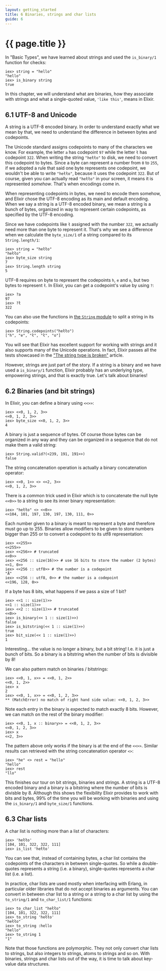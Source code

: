 ```yaml
---
layout: getting_started
title: 6 Binaries, strings and char lists
guide: 6
---
```


# {{ page.title }}

In "Basic Types", we have learned about strings and used the `is_binary/1` function for checks:

```iex
iex> string = "hello"
"hello"
iex> is_binary string
true
```

In this chapter, we will understand what are binaries, how they associate with strings and what a single-quoted value, `'like this'`, means in Elixir.

## 6.1 UTF-8 and Unicode

A string is a UTF-8 encoded binary. In order to understand exactly what we mean by that, we need to understand the difference in between bytes and codepoints.

The Unicode standard assigns codepoints to many of the characters we know. For example, the letter `a` has codepoint `97` while the letter `ł` has codepoint `322`. When writing the string `"hełło"` to disk, we need to convert this codepoint to bytes. Since a byte can represent a number from `0` to `255`, if we adopted a rule that said one byte represents one codepoint, we wouldn't be able to write `"hełło"`, because it uses the codepoint `322`. But of course, given you can actually read `"hełło"` in your screen, it means it is represented *somehow*. That's when encodings come in.

When representing codepoints in bytes, we need to encode them somehow, and Elixir chose the UTF-8 encoding as its main and default encoding. When we say a string is a UTF-8 encoded binary, we mean a string is a bunch of bytes, organized in way to represent certain codepoints, as specified by the UTF-8 encoding.

Since we have codepoints like `ł` assigned with the number `322`, we actually need more than one byte to represent it. That's why we see a difference when we calculate the `byte_size/1` of a string compared to its `String.length/1`:

```iex
iex> string = "hełło"
"hełło"
iex> byte_size string
7
iex> String.length string
5
```

UTF-8 requires on byte to represent the codepoints `h`, `e` and `o`, but two bytes to represent `ł`. In Elixir, you can get a codepoint's value by using `?`:

```iex
iex> ?a
97
iex> ?ł
322
```

You can also use the functions in [the `String` module](http://elixir-lang.org/docs/stable/String.html) to split a string in its codepoints:

```iex
iex> String.codepoints("hełło")
["h", "e", "ł", "ł", "o"]
```

You will see that Elixir has excellent support for working with strings and it also supports many of the Unicode operations. In fact, Elixir passes all the tests showcased in the ["The string type is broken"](http://mortoray.com/2013/11/27/the-string-type-is-broken/) article.

However, strings are just part of the story. If a string is a binary and we have used a `is_binary/1` function, Elixir probably has an underlying type, empowering strings, and that is exactly true. Let's talk about binaries!

## 6.2 Binaries (and bit strings)

In Elixir, you can define a binary using `<<>>`:

```iex
iex> <<0, 1, 2, 3>>
<<0, 1, 2, 3>>
iex> byte_size <<0, 1, 2, 3>>
4
```

A binary is just a sequence of bytes. Of course those bytes can be organized in any way and they can be organized in a sequence that do not make them a valid string:

```iex
iex> String.valid?(<239, 191, 191>>)
false
```

The string concatenation operation is actually a binary concatenation operator:

```iex
iex> <<0, 1>> <> <<2, 3>>
<<0, 1, 2, 3>>
```

There is a common trick used in Elixir which is to concatenate the null byte `<<0>>` to a string to see its inner binary representation:

```iex
iex> "hełło" <> <<0>>
<<104, 101, 197, 130, 197, 130, 111, 0>>
```

Each number given to a binary is meant to represent a byte and therefore must go up to 255. Binaries allow modifiers to be given to store numbers bigger than 255 or to convert a codepoint to its utf8 representation:

```iex
iex> <<255>>
<<255>>
iex> <<256>> # truncated
<<0>>
iex> <<256 :: size(16)>> # use 16 bits to store the number (2 bytes)
<<1, 0>>
iex> <<256 :: utf8>> # the number is a codepoint
"Ā"
iex> <<256 :: utf8, 0>> # the number is a codepoint
<<196, 128, 0>>
```

If a byte has 8 bits, what happens if we pass a size of 1 bit?

```iex
iex> <<1 :: size(1)>>
<<1 :: size(1)>>
iex> <<2 :: size(1)>> # truncated
<<0>>
iex> is_binary(<< 1 :: size(1)>>)
false
iex> is_bitstring(<< 1 :: size(1)>>)
true
iex> bit_size(<< 1 :: size(1)>>)
1
```

Interesting... the value is no longer a binary, but a bit string! I.e. it is just a bunch of bits. So a binary is a bitstring when the number of bits is divisible by 8!

We can also pattern match on binaries / bitstrings:

```iex
iex> <<0, 1, x>> = <<0, 1, 2>>
<<0, 1, 2>>
iex> x
2
iex> <<0, 1, x>> = <<0, 1, 2, 3>>
** (MatchError) no match of right hand side value: <<0, 1, 2, 3>>
```

Note each entry in the binary is expected to match exactly 8 bits. However, we can match on the rest of the binary modifier:

```iex
iex> <<0, 1, x :: binary>> = <<0, 1, 2, 3>>
<<0, 1, 2, 3>>
iex> x
<<2, 3>>
```

The pattern above only works if the binary is at the end of the `<<>>`. Similar results can retrieved with the string concatenation operator `<>`:

```iex
iex> "he" <> rest = "hello"
"hello"
iex> rest
"llo"
```

This finishes our tour on bit strings, binaries and strings. A string is a UTF-8 encoded binary and a binary is a bitstring where the number of bits is divisble by 8. Although this shows the flexibility Elixir provides to work with bits and bytes, 99% of the time you will be working with binaries and using the `is_binary/1` and `byte_size/1` functions.

## 6.3 Char lists

A char list is nothing more than a list of characters:

```iex
iex> 'hełło'
[104, 101, 322, 322, 111]
iex> is_list 'hełło'
```

You can see that, instead of containing bytes, a char list contains the codepoints of the characters in between single-quotes. So while a double-quotes represents a string (i.e. a binary), single-quotes represents a char list (i.e. a list).

In practice, char lists are used mostly when interfacing with Erlang, in particular older libraries that do not accept binaries as arguments. You can convert in between char list to a string or a string to a char list by using the `to_string/1` and `to_char_list/1` functions:

```iex
iex> to_char_list "hełło"
[104, 101, 322, 322, 111]
iex> to_string 'hełło'
"hełło"
iex> to_string :hello
"hello"
iex> to_string 1
"1"
```

Note that those functions are polymorphic. They not only convert char lists to strings, but also integers to strings, atoms to strings and so on. With binaries, strings and char lists out of the way, it is time to talk about key-value data structures.
